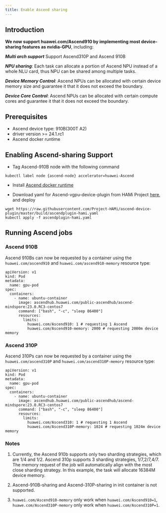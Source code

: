 ```yaml
---
title: Enable Ascend sharing
---
```


## Introduction

**We now support huawei.com/Ascend910 by implementing most device-sharing features as nvidia-GPU**, including:

***Multi arch support*** Support Ascend310P and Ascend 910B

***NPU sharing***: Each task can allocate a portion of Ascend NPU instead of a whole NLU card, thus NPU can be shared among multiple tasks.

***Device Memory Control***: Ascend NPUs can be allocated with certain device memory size and guarantee it that it does not exceed the boundary.

***Device Core Control***: Ascend NPUs can be allocated with certain compute cores and guarantee it that it does not exceed the boundary.

## Prerequisites

* Ascend device type: 910B(300T A2)
* driver version >= 24.1.rc1
* Ascend docker runtime

## Enabling Ascend-sharing Support

* Tag Ascend-910B node with the following command
```
kubectl label node {ascend-node} accelerator=huawei-Ascend
```

* Install [Ascend docker runtime](https://gitee.com/ascend/ascend-docker-runtime)

* Download yaml for Ascend-vgpu-device-plugin from HAMi Project [here](https://github.com/Project-HAMi/ascend-device-plugin/blob/master/build/ascendplugin-hami.yaml), and deploy

```
wget https://raw.githubusercontent.com/Project-HAMi/ascend-device-plugin/master/build/ascendplugin-hami.yaml
kubectl apply -f ascendplugin-hami.yaml
```

## Running Ascend jobs

### Ascend 910B

Ascend 910Bs can now be requested by a container
using the `huawei.com/ascend910` and `huawei.com/ascend910-memory` resource type:

```
apiVersion: v1
kind: Pod
metadata:
  name: gpu-pod
spec:
  containers:
    - name: ubuntu-container
      image: ascendhub.huawei.com/public-ascendhub/ascend-mindspore:23.0.RC3-centos7
      command: ["bash", "-c", "sleep 86400"]
      resources:
        limits:
          huawei.com/Ascend910: 1 # requesting 1 Ascend
          huawei.com/Ascend910-memory: 2000 # requesting 2000m device memory
```

### Ascend 310P

Ascend 310Ps can now be requested by a container
using the `huawei.com/ascend310P` and `huawei.com/ascend310P-memory` resource type:

```
apiVersion: v1
kind: Pod
metadata:
  name: gpu-pod
spec:
  containers:
    - name: ubuntu-container
      image: ascendhub.huawei.com/public-ascendhub/ascend-mindspore:23.0.RC3-centos7
      command: ["bash", "-c", "sleep 86400"]
      resources:
        limits:
          huawei.com/Ascend310: 1 # requesting 1 Ascend
          huawei.com/Ascend310P-memory: 1024 # requesting 1024m device memory
```

### Notes

1. Currently, the Ascend 910b supports only two sharding strategies, which are 1/4 and 1/2. Ascend 310p supports 3 sharding strategies, 1/7,2/7,4/7. The memory request of the job will automatically align with the most close sharding strategy. In this example, the task will allocate 16384M device memory.

1. Ascend-910B-sharing and Ascend-310P-sharing in init container is not supported.

2. `huawei.com/Ascend910-memory` only work when `huawei.com/Ascend910=1`, `huawe.com/Ascend310P-memory` only work when `huawei.com/Ascend310P=1`.
